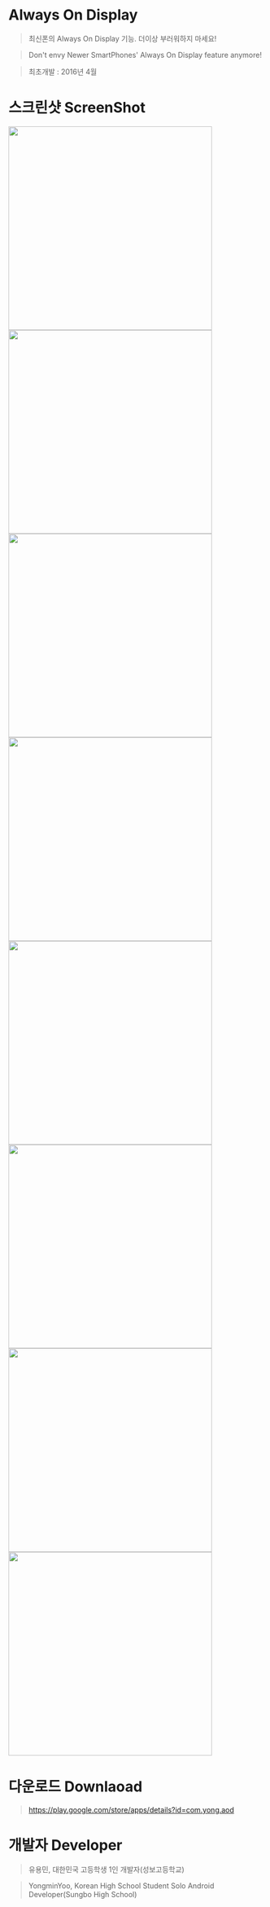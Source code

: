 ﻿# Always On Display

> 최신폰의 Always On Display 기능. 더이상 부러워하지 마세요!

> Don't envy Newer SmartPhones' Always On Display feature anymore!

> 최초개발 : 2016년 4월

# 스크린샷 ScreenShot

<div>
   <img width="400" src="/images/aod_1.png"/>
   <img width="400" src="/images/aod_2.png"/>
   <img width="400" src="/images/aod_3.png"/>
<div>
<div>
   <img width="400" src="/images/aod_4.png"/>
   <img width="400" src="/images/aod_5.png"/>
   <img width="400" src="/images/aod_6.png"/>
<div>
<div>
   <img width="400" src="/images/aod_7.png"/>
   <img width="400" src="/images/aod_8.png"/>
<div>

# 다운로드 Downlaoad

> https://play.google.com/store/apps/details?id=com.yong.aod

# 개발자 Developer
> 유용민, 대한민국 고등학생 1인 개발자(성보고등학교)

> YongminYoo, Korean High School Student Solo Android Developer(Sungbo High School)